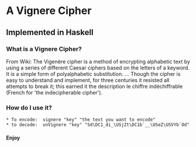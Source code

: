 # A Vignere Cipher
## Implemented in Haskell
### What is a Vignere Cipher? 
From Wiki:  The Vigenère cipher is a method of encrypting alphabetic text by using a series of different Caesar ciphers based on the letters of a keyword. It is a simple form of polyalphabetic substitution. ... Though the cipher is easy to understand and implement, for three centuries it resisted all attempts to break it; this earned it the description le chiffre indéchiffrable (French for 'the indecipherable cipher').

### How do I use it? 
	* To encode:  vignere "key" "the text you want to encode"
	* to decode:  unVignere "key" "Sd\DC1_di_\USjZt\DC1b`__\USeZ\USVYb`Od"

#### Enjoy
